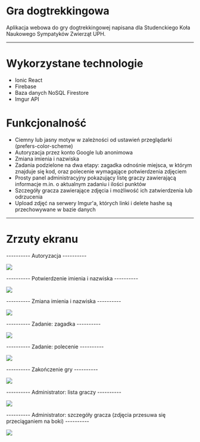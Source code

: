 # Gra dogtrekkingowa
<p>Aplikacja webowa do gry dogtrekkingowej napisana dla Studenckiego Koła Naukowego Sympatyków Zwierząt UPH.</p>

<hr />

<h1>Wykorzystane technologie</h1>
<ul>
  <li>Ionic React</li>
  <li>Firebase</li>
  <li>Baza danych NoSQL Firestore</li>
  <li>Imgur API</li>
</ul>

<h1>Funkcjonalność</h1>
<ul>
  <li>Ciemny lub jasny motyw w zależności od ustawień przeglądarki (prefers-color-scheme)</li>
  <li>Autoryzacja przez konto Google lub anonimowa</li>
  <li>Zmiana imienia i nazwiska</li>
  <li>Zadania podzielone na dwa etapy: zagadka odnośnie miejsca, w którym znajduje się kod, oraz polecenie wymagające potwierdzenia zdjęciem</li>
  <li>Prosty panel administracyjny pokazujący listę graczy zawierającą informacje m.in. o aktualnym zadaniu i ilości punktów</li>
  <li>Szczegóły gracza zawierające zdjęcia i możliwość ich zatwierdzenia lub odrzucenia</li>
  <li>Upload zdjęć na serwery Imgur'a, których linki i delete hashe są przechowywane w bazie danych</li>
</ul>

<hr />

<h1>Zrzuty ekranu</h1>
<p>---------- Autoryzacja ----------</p>
<img src="https://user-images.githubusercontent.com/107581764/174433886-f6719733-1140-42bb-8f07-932cdee1efac.png" />
<p>---------- Potwierdzenie imienia i nazwiska ----------</p>
<img src="https://user-images.githubusercontent.com/107581764/174433896-03a33e6f-cdae-4053-9b29-f7775fd4685a.png" />
<p>---------- Zmiana imienia i nazwiska ----------</p>
<img src="https://user-images.githubusercontent.com/107581764/174433911-7a300575-5144-4700-945b-2f26ca24fdc4.png" />
<p>---------- Zadanie: zagadka ----------</p>
<img src="https://user-images.githubusercontent.com/107581764/174433936-5924c913-5520-47f6-a606-3b63d6adfc4e.png" />
<p>---------- Zadanie: polecenie ----------</p>
<img src="https://user-images.githubusercontent.com/107581764/174433981-533a5bec-e3e3-47ba-a9d0-de46af006346.png" />
<p>---------- Zakończenie gry ----------</p>
<img src="https://user-images.githubusercontent.com/107581764/174434450-e9166c22-47f4-461c-a6d2-4922e1cc60b8.png" />
<p>---------- Administrator: lista graczy ----------</p>
<img src="https://user-images.githubusercontent.com/107581764/174434097-00a54cdc-f1e8-4269-9e1e-2224f9923be3.png" />
<p>---------- Administrator: szczegóły gracza (zdjęcia przesuwa się przeciąganiem na boki) ----------</p>
<img src="https://user-images.githubusercontent.com/107581764/174434160-d0932629-d772-40e8-a744-906583b2f665.png" />

